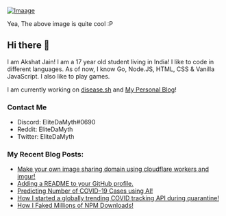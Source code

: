 [![Imaage](https://github.com/EliteDaMyth/EliteDaMyth/blob/master/image.png?raw=true)](https://github.com/EliteDaMyth)


Yea, The above image is quite cool :P

## Hi there 👋
I am Akshat Jain! I am a 17 year old student living in India! I like to code in different languages. As of now, I know Go, Node.JS, HTML, CSS & Vanilla JavaScript. I also like to play games.

I am currently working on [disease.sh](https://disease.sh) and [My Personal Blog](https://elitedamyth.xyz)!

### Contact Me
- Discord: EliteDaMyth#0690
- Reddit: EliteDaMyth
- Twitter: EliteDaMyth

### My Recent Blog Posts:

<!--START_SECTION:feed-->
* [Make your own image sharing domain using cloudflare workers and imgur!](http:&#x2F;&#x2F;elitedamyth.xyz&#x2F;2020-09-05-Free-Image-Hosting&#x2F;)
* [Adding a README to your GitHub profile.](http:&#x2F;&#x2F;elitedamyth.xyz&#x2F;2020-07-12-Customizing-GitHub&#x2F;)
* [Predicting Number of COVID-19 Cases using AI!](http:&#x2F;&#x2F;elitedamyth.xyz&#x2F;2020-07-07-Using-AI-to-predict-COVID-19-cases&#x2F;)
* [How I started a globally trending COVID tracking API during quarantine!](http:&#x2F;&#x2F;elitedamyth.xyz&#x2F;2020-06-30-How-I-started-disease-sh&#x2F;)
* [How I Faked Millions of NPM Downloads!](http:&#x2F;&#x2F;elitedamyth.xyz&#x2F;2020-06-29-Faking-NPM-Downloads&#x2F;)
<!--END_SECTION:feed-->

